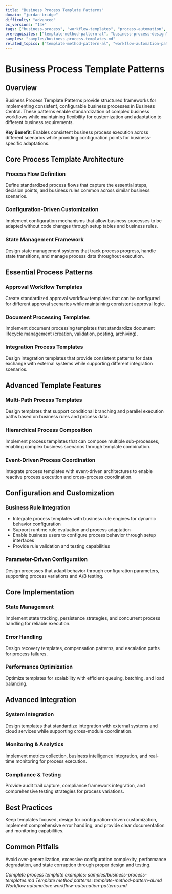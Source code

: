 ```yaml
---
title: "Business Process Template Patterns"
domain: "jordan-bridge"
difficulty: "advanced"
bc_versions: "14+"
tags: ["business-process", "workflow-templates", "process-automation", "business-rules"]
prerequisites: ["template-method-pattern-al", "business-process-design", "workflow-patterns"]
samples: "samples/business-process-templates.md"
related_topics: ["template-method-pattern-al", "workflow-automation-patterns"]
---
```


# Business Process Template Patterns

## Overview

Business Process Template Patterns provide structured frameworks for implementing consistent, configurable business processes in Business Central. These patterns enable standardization of complex business workflows while maintaining flexibility for customization and adaptation to different business requirements.

**Key Benefit**: Enables consistent business process execution across different scenarios while providing configuration points for business-specific adaptations.

## Core Process Template Architecture

### Process Flow Definition
Define standardized process flows that capture the essential steps, decision points, and business rules common across similar business scenarios.

### Configuration-Driven Customization
Implement configuration mechanisms that allow business processes to be adapted without code changes through setup tables and business rules.

### State Management Framework
Design state management systems that track process progress, handle state transitions, and manage process data throughout execution.

## Essential Process Patterns

### Approval Workflow Templates
Create standardized approval workflow templates that can be configured for different approval scenarios while maintaining consistent approval logic.

### Document Processing Templates
Implement document processing templates that standardize document lifecycle management (creation, validation, posting, archiving).

### Integration Process Templates
Design integration templates that provide consistent patterns for data exchange with external systems while supporting different integration scenarios.

## Advanced Template Features

### Multi-Path Process Templates
Design templates that support conditional branching and parallel execution paths based on business rules and process data.

### Hierarchical Process Composition
Implement process templates that can compose multiple sub-processes, enabling complex business scenarios through template combination.

### Event-Driven Process Coordination
Integrate process templates with event-driven architectures to enable reactive process execution and cross-process coordination.

## Configuration and Customization

### Business Rule Integration
- Integrate process templates with business rule engines for dynamic behavior configuration
- Support runtime rule evaluation and process adaptation
- Enable business users to configure process behavior through setup interfaces
- Provide rule validation and testing capabilities

### Parameter-Driven Configuration
Design processes that adapt behavior through configuration parameters, supporting process variations and A/B testing.

## Core Implementation

### State Management
Implement state tracking, persistence strategies, and concurrent process handling for reliable execution.

### Error Handling
Design recovery templates, compensation patterns, and escalation paths for process failures.

### Performance Optimization
Optimize templates for scalability with efficient queuing, batching, and load balancing.

## Advanced Integration

### System Integration
Design templates that standardize integration with external systems and cloud services while supporting cross-module coordination.

### Monitoring & Analytics
Implement metrics collection, business intelligence integration, and real-time monitoring for process execution.

### Compliance & Testing
Provide audit trail capture, compliance framework integration, and comprehensive testing strategies for process variations.

## Best Practices

Keep templates focused, design for configuration-driven customization, implement comprehensive error handling, and provide clear documentation and monitoring capabilities.

## Common Pitfalls

Avoid over-generalization, excessive configuration complexity, performance degradation, and state corruption through proper design and testing.

*Complete process template examples: samples/business-process-templates.md*
*Template method patterns: template-method-pattern-al.md*
*Workflow automation: workflow-automation-patterns.md*